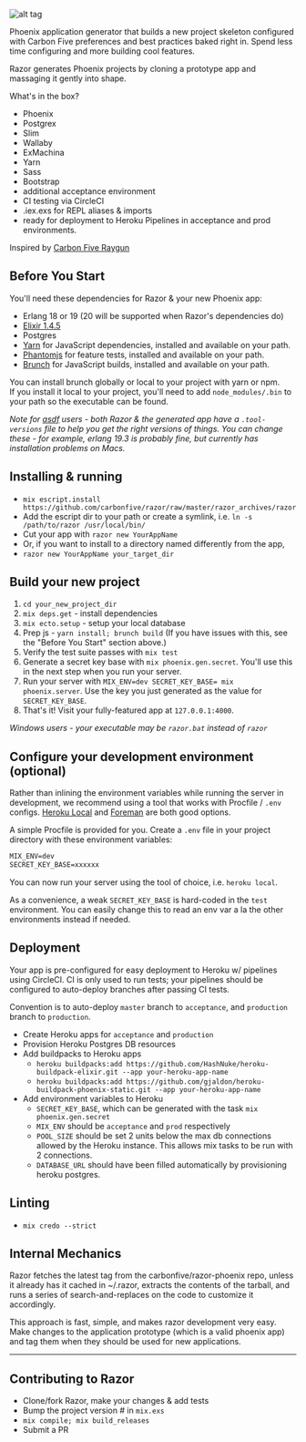 ![alt tag](https://github.com/craiglyons/razor/blob/master/static/logo_tmp.jpg)

Phoenix application generator that builds a new project skeleton configured with Carbon Five preferences and best practices baked right in. Spend less time configuring and more building cool features.

Razor generates Phoenix projects by cloning a prototype app and massaging it gently into shape.

What's in the box?

- Phoenix
- Postgrex
- Slim
- Wallaby
- ExMachina
- Yarn
- Sass
- Bootstrap
- additional acceptance environment
- CI testing via CircleCI
- .iex.exs for REPL aliases & imports
- ready for deployment to Heroku Pipelines in acceptance and prod environments.

Inspired by [Carbon Five Raygun](https://github.com/carbonfive/raygun)

## Before You Start

You'll need these dependencies for Razor & your new Phoenix app:

- Erlang 18 or 19 (20 will be supported when Razor's dependencies do)
- [Elixir 1.4.5](https://elixir-lang.org/install.html)
- Postgres
- [Yarn](https://github.com/yarnpkg/yarn) for JavaScript dependencies, installed and available on your path.
- [Phantomjs](https://github.com/ariya/phantomjs) for feature tests, installed and available on your path.
- [Brunch](https://github.com/brunch/brunch) for JavaScript builds, installed and available on your path.

You can install brunch globally or local to your project with yarn or npm.  
If you install it local to your project, you'll need to add `node_modules/.bin` to your path so the executable can be found.

_Note for [asdf](https://github.com/asdf-vm/asdf) users - both Razor & the generated app have a `.tool-versions` file to help you get the right versions of things. You can change these - for example, erlang 19.3 is probably fine, but currently has installation problems on Macs._

## Installing & running

- `mix escript.install https://github.com/carbonfive/razor/raw/master/razor_archives/razor`
- Add the escript dir to your path or create a symlink, i.e. `ln -s /path/to/razor /usr/local/bin/`
- Cut your app with `razor new YourAppName`
- Or, if you want to install to a directory named differently from the app,
- `razor new YourAppName your_target_dir`


## Build your new project

1. `cd your_new_project_dir`
1. `mix deps.get` - install dependencies
1. `mix ecto.setup` - setup your local database
1. Prep js - `yarn install; brunch build` (If you have issues with this, see the "Before You Start" section above.)
1. Verify the test suite passes with `mix test`
1. Generate a secret key base with `mix phoenix.gen.secret`. You'll use this in the next step when you run your server.
1. Run your server with `MIX_ENV=dev SECRET_KEY_BASE= mix phoenix.server`. Use the key you just generated as the value for `SECRET_KEY_BASE`.
1. That's it! Visit your fully-featured app at `127.0.0.1:4000`.

_Windows users - your executable may be `razor.bat` instead of `razor`_

## Configure your development environment (optional)

Rather than inlining the environment variables while running the server in development, we recommend using a tool that works with Procfile / `.env` configs.
[Heroku Local](https://devcenter.heroku.com/articles/heroku-local) and [Foreman](https://github.com/ddollar/foreman) are both good options.

A simple Procfile is provided for you. Create a `.env` file in your project directory with these environment variables:

```txt
MIX_ENV=dev
SECRET_KEY_BASE=xxxxxx
```

You can now run your server using the tool of choice, i.e. `heroku local`.

As a convenience, a weak `SECRET_KEY_BASE` is hard-coded in the `test` environment. You can easily change this to read an env var a la the other environments instead if needed.

## Deployment

Your app is pre-configured for easy deployment to Heroku w/ pipelines using CircleCI.  CI is only used to run tests; your pipelines should be configured to auto-deploy branches after passing CI tests.

Convention is to auto-deploy `master` branch to `acceptance`, and `production` branch to `production`.

- Create Heroku apps for `acceptance` and `production`
- Provision Heroku Postgres DB resources
- Add buildpacks to Heroku apps
  - `heroku buildpacks:add https://github.com/HashNuke/heroku-buildpack-elixir.git --app your-heroku-app-name`
  - `heroku buildpacks:add https://github.com/gjaldon/heroku-buildpack-phoenix-static.git --app your-heroku-app-name`
- Add environment variables to Heroku
  - `SECRET_KEY_BASE`, which can be generated with the task `mix phoenix.gen.secret`
  - `MIX_ENV` should be `acceptance` and `prod` respectively
  - `POOL_SIZE` should be set 2 units below the max db connections allowed by the Heroku instance. This allows mix tasks to be run with 2 connections.
  - `DATABASE_URL` should have been filled automatically by provisioning heroku postgres.

## Linting

- `mix credo --strict`

## Internal Mechanics

Razor fetches the latest tag from the carbonfive/razor-phoenix repo, unless it already has it cached in ~/.razor, extracts the contents of the tarball, and runs a series of search-and-replaces on the code to customize it accordingly.

This approach is fast, simple, and makes razor development very easy. Make changes to the application prototype (which is a valid phoenix app) and tag them when they should be used for new applications.

***

## Contributing to Razor

- Clone/fork Razor, make your changes & add tests
- Bump the project version # in `mix.exs`
- `mix compile; mix build_releases`
- Submit a PR
